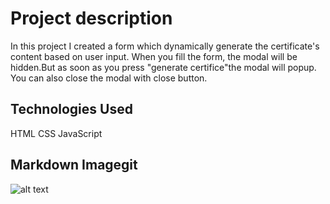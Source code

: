 # Project description

In this project  I created a form which dynamically generate the certificate's content based on user input.
When you fill the form, the modal will be hidden.But as soon as you press "generate certifice"the modal will popup.
You can also close the modal with close button.

## Technologies Used

HTML
CSS
JavaScript

## Markdown Imagegit 

![alt text](<JSL07 Solution.gif>)

